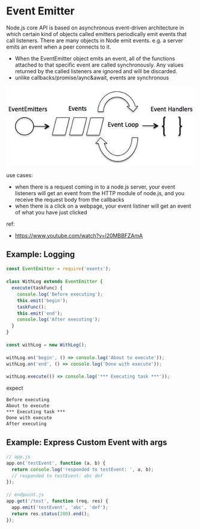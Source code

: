 Event Emitter
===
Node.js core API is based on asynchronous event-driven architecture in which certain kind of objects called emitters periodically emit events that call listeners. There are many objects in Node emit events. e.g. a server emits an event when a peer connects to it.

- When the EventEmitter object emits an event, all of the functions attached to that specific event are called synchronously. Any values returned by the called listeners are ignored and will be discarded.
- unlike callbacks/promise/aync&await, events are synchronous

![](./event.jpg)

use cases:
- when there is a request coming in to a node.js server, your event listeners will get an event from the HTTP module of node.js, and you receive the request body from the callbacks
- when there is a click on a webpage, your event listiner will get an event of what you have just clicked

ref:
- https://www.youtube.com/watch?v=l20MBBFZAmA

Example: Logging
----
```js
const EventEmitter = require('events');

class WithLog extends EventEmitter {
  execute(taskFunc) {
    console.log('Before executing');
    this.emit('begin');
    taskFunc();
    this.emit('end');
    console.log('After executing');
  }
}

const withLog = new WithLog();

withLog.on('begin', () => console.log('About to execute'));
withLog.on('end', () => console.log('Done with execute'));

withLog.execute(() => console.log('*** Executing task ***'));
```

expect
```
Before executing
About to execute
*** Executing task ***
Done with execute
After executing
```

Example: Express Custom Event with args
---
```js
// app.js
app.on('testEvent', function (a, b) {
  return console.log('responded to testEvent: ', a, b);
  // responded to testEvent: abc def
});

// endpoint.js
app.get('/test', function (req, res) {
  app.emit('testEvent', 'abc', 'def');
  return res.status(200).end();
});
```
